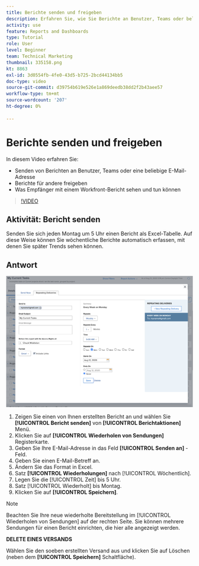 ```yaml
---
title: Berichte senden und freigeben
description: Erfahren Sie, wie Sie Berichte an Benutzer, Teams oder beliebige E-Mail-Adressen senden und Berichte für andere in Workfront freigeben können.
activity: use
feature: Reports and Dashboards
type: Tutorial
role: User
level: Beginner
team: Technical Marketing
thumbnail: 335158.png
kt: 8863
exl-id: 3d0554fb-4fe0-43d5-b725-2bcd44134bb5
doc-type: video
source-git-commit: d39754b619e526e1a869deedb38dd2f2b43aee57
workflow-type: tm+mt
source-wordcount: '207'
ht-degree: 0%

---
```


# Berichte senden und freigeben

In diesem Video erfahren Sie:

* Senden von Berichten an Benutzer, Teams oder eine beliebige E-Mail-Adresse
* Berichte für andere freigeben
* Was Empfänger mit einem Workfront-Bericht sehen und tun können

>[!VIDEO](https://video.tv.adobe.com/v/335158/?quality=12)

## Aktivität: Bericht senden

Senden Sie sich jeden Montag um 5 Uhr einen Bericht als Excel-Tabelle. Auf diese Weise können Sie wöchentliche Berichte automatisch erfassen, mit denen Sie später Trends sehen können.

## Antwort

![Ein Bild des Bildschirms zum Einrichten wiederholter Berichtbereitstellungen](assets/send-a-report.png)

1. Zeigen Sie einen von Ihnen erstellten Bericht an und wählen Sie **[!UICONTROL Bericht senden]** von **[!UICONTROL Berichtaktionen]** Menü.
1. Klicken Sie auf **[!UICONTROL Wiederholen von Sendungen]** Registerkarte.
1. Geben Sie Ihre E-Mail-Adresse in das Feld **[!UICONTROL Senden an]** -Feld.
1. Geben Sie einen E-Mail-Betreff an.
1. Ändern Sie das Format in Excel.
1. Satz **[!UICONTROL Wiederholungen]** nach [!UICONTROL Wöchentlich].
1. Legen Sie die [!UICONTROL Zeit] bis 5 Uhr.
1. Satz [!UICONTROL Wiederholt] bis Montag.
1. Klicken Sie auf **[!UICONTROL Speichern]**.

>[!NOTE]
>
>Beachten Sie Ihre neue wiederholte Bereitstellung im [!UICONTROL Wiederholen von Sendungen] auf der rechten Seite. Sie können mehrere Sendungen für einen Bericht einrichten, die hier alle angezeigt werden.

**DELETE EINES VERSANDS**

Wählen Sie den soeben erstellten Versand aus und klicken Sie auf Löschen (neben dem **[!UICONTROL Speichern]** Schaltfläche).

